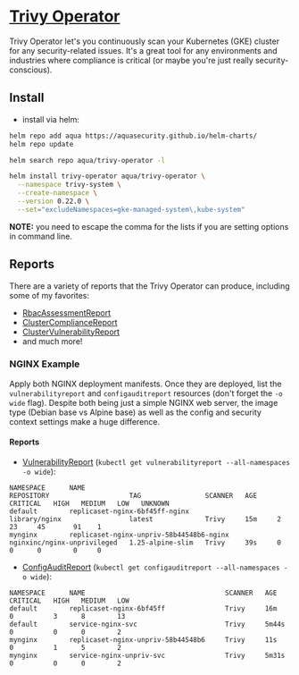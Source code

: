 # [Trivy Operator](https://github.com/aquasecurity/trivy-operator) 
Trivy Operator let's you continuously scan your Kubernetes (GKE) cluster for any security-related issues.  It's a great tool for any environments and industries where compliance is critical (or maybe you're just really security-conscious).

## Install
- install via helm:
```sh
helm repo add aqua https://aquasecurity.github.io/helm-charts/
helm repo update

helm search repo aqua/trivy-operator -l

helm install trivy-operator aqua/trivy-operator \
  --namespace trivy-system \
  --create-namespace \
  --version 0.22.0 \
  --set="excludeNamespaces=gke-managed-system\,kube-system"
```

**NOTE:** you need to escape the comma for the lists if you are setting options in command line.  


## Reports
There are a variety of reports that the Trivy Operator can produce, including some of my favorites:
- [RbacAssessmentReport](https://aquasecurity.github.io/trivy-operator/v0.20.0/docs/crds/rbacassessment-report/)
- [ClusterComplianceReport](https://aquasecurity.github.io/trivy-operator/v0.20.0/docs/crds/clustercompliance-report/)
- [ClusterVulnerabilityReport](https://aquasecurity.github.io/trivy-operator/v0.20.0/docs/crds/clustervulnerability-report/)
- and much more!


### NGINX Example
Apply both NGINX deployment manifests.  Once they are deployed, list the `vulnerabilityreport` and `configauditreport` resources (don't forget the `-o wide` flag). Despite both being just a simple NGINX web server, the image type (Debian base vs Alpine base) as well as the config and security context settings make a huge difference. 

#### Reports
- [VulnerabilityReport](https://aquasecurity.github.io/trivy-operator/v0.20.0/docs/vulnerability-scanning/trivy/) (`kubectl get vulnerabilityreport --all-namespaces -o wide`):
```console
NAMESPACE      NAME                                                  REPOSITORY                    TAG                SCANNER   AGE     CRITICAL   HIGH   MEDIUM   LOW   UNKNOWN
default        replicaset-nginx-6bf45ff-nginx                        library/nginx                 latest             Trivy     15m     2          23     45       91    1
mynginx        replicaset-nginx-unpriv-58b44548b6-nginx              nginxinc/nginx-unprivileged   1.25-alpine-slim   Trivy     39s     0          0      0        0     0
```

- [ConfigAuditReport](https://aquasecurity.github.io/trivy-operator/v0.20.0/docs/crds/configaudit-report/) (`kubectl get configauditreport --all-namespaces -o wide`):
```coonsole
NAMESPACE      NAME                                   SCANNER   AGE     CRITICAL   HIGH   MEDIUM   LOW
default        replicaset-nginx-6bf45ff               Trivy     16m     0          3      8        13
default        service-nginx-svc                      Trivy     5m44s   0          0      0        2
mynginx        replicaset-nginx-unpriv-58b44548b6     Trivy     11s     0          1      5        2
mynginx        service-nginx-unpriv-svc               Trivy     5m31s   0          0      0        2
```
